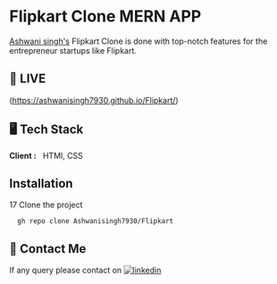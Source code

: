 # Flipkart Clone MERN APP
[Ashwani singh's](https://github.com/ashwanisingh7930/) Flipkart Clone is done with top-notch features for the entrepreneur startups like Flipkart.
## 🚀 LIVE
(https://ashwanisingh7930.github.io/Flipkart/)
##  🖥️ Tech Stack
**Client :** &nbsp; HTMl, CSS
## Installation
17
Clone the project
```GitHub CLI
  gh repo clone Ashwanisingh7930/Flipkart
```
##  👋 Contact Me

If any query please contact on 
[![linkedin](https://img.shields.io/badge/linkedin-0A66C2?style=for-the-badge&logo=linkedin&logoColor=white)](https://www.linkedin.com/in/ashwanisingh7930)
